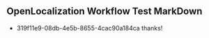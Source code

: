 ## OpenLocalization Workflow Test MarkDown
* 319f11e9-08db-4e5b-8655-4cac90a184ca thanks!

<!--HONumber=Sep16_HO1-->


